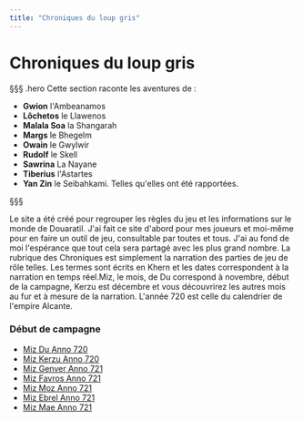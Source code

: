 ```yaml
---
title: "Chroniques du loup gris"
---
```

# Chroniques du loup gris

§§§ .hero
Cette section raconte les aventures de :
- **Gwion** l'Ambeanamos
- **Lôchetos** le Llawenos
- **Malala Soa** la Shangarah
- **Margs** le Bhegelm
- **Owain** le Gwylwir
- **Rudolf** le Skell
- **Sawrina** La Nayane
- **Tiberius** l'Astartes
- **Yan Zin** le Seibahkami.
Telles qu'elles ont été rapportées.

§§§

Le site a été créé pour regrouper les règles du jeu et les informations sur le monde de Douaratil. J'ai fait ce site d'abord pour mes joueurs et moi-même pour en faire un outil de jeu, consultable par toutes et tous. J'ai au fond de moi l'espérance que tout cela sera partagé avec les plus grand nombre. La rubrique des Chroniques est simplement la narration des parties de jeu de rôle telles. Les termes sont écrits en Khern et les dates correspondent à la narration en temps réel.Miz, le mois, de Du correspond à novembre, début de la campagne, Kerzu est décembre et vous découvrirez les autres mois au fur et à mesure de la narration. L'année 720 est celle du calendrier de l'empire Alcante.
### Début de campagne
- [Miz Du Anno 720](/chroniques/miz-du-720/)
- [Miz Kerzu Anno 720](/chroniques/miz-kerzu-720/)
- [Miz Genver Anno 721](/chroniques/miz-genver-721/)
- [Miz Favros Anno 721](/chroniques/miz-favros-721/)
- [Miz Moz Anno 721](/chroniques/miz-morz-721/)
- [Miz Ebrel Anno 721](/chroniques/miz-ebrel-721/)
- [Miz Mae Anno 721](/chroniques/miz-mae-721/)
